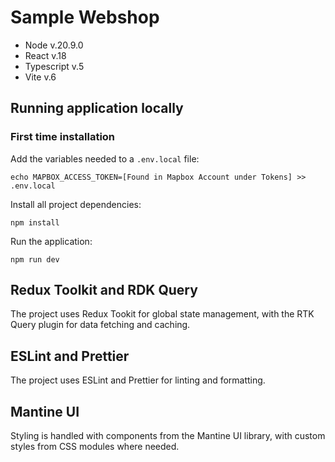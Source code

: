 # Sample Webshop

- Node v.20.9.0
- React v.18
- Typescript v.5
- Vite v.6

## Running application locally

### First time installation

Add the variables needed to a `.env.local` file:

```
echo MAPBOX_ACCESS_TOKEN=[Found in Mapbox Account under Tokens] >> .env.local
```

Install all project dependencies:

```
npm install
```

Run the application:

```shell
npm run dev
```

## Redux Toolkit and RDK Query

The project uses Redux Tookit for global state management, with the RTK Query plugin for data fetching and caching.

## ESLint and Prettier

The project uses ESLint and Prettier for linting and formatting.

## Mantine UI

Styling is handled with components from the Mantine UI library, with custom styles from CSS modules where needed.
